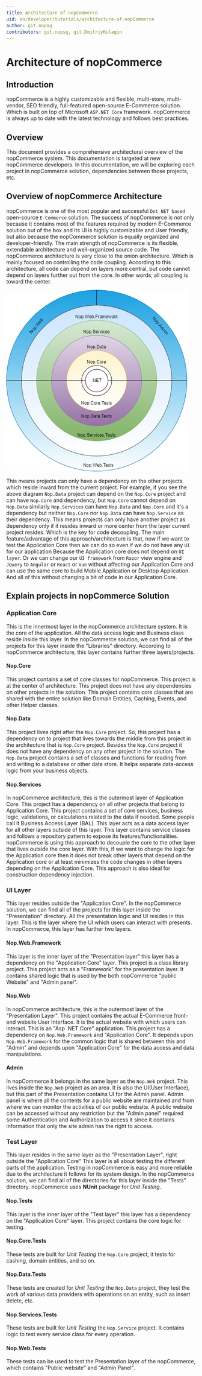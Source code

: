 ```yaml
---
title: Architecture of nopCommerce
uid: en/developer/tutorials/architecture-of-nopCommerce
author: git.nopsg
contributors: git.nopsg, git.DmitriyKulagin
---
```


# Architecture of nopCommerce

## Introduction

nopCommerce is a highly customizable and flexible, multi-store, multi-vendor, SEO friendly, full-featured open-source E-Commerce solution. Which is built on top of Microsoft `ASP.NET Core` framework. nopCommerce is always up to date with the latest technology and follows best practices.

## Overview

This document provides a comprehensive architectural overview of the nopCommerce system. This documentation is targeted at new nopCommerce developers. In this documentation, we will be exploring each project in nopCommerce solution, dependencies between those projects, etc.

## Overview of nopCommerce Architecture

nopCommerce is one of the most popular and successful `Dot NET based` open-source `E-Commerce` solution. The success of nopCommerce is not only because it contains most of the features required by modern E-Commerce solution out of the box and its UI is highly customizable and User friendly, but also because the nopCommerce solution is equally organized and developer-friendly. The main strength of nopCommerce is its flexible, extendable architecture and well-organized source code. The nopCommerce architecture is very close to the onion architecture. Which is mainly focused on controlling the code coupling. According to this architecture, all code can depend on layers more central, but code cannot depend on layers further out from the core.  In other words, all coupling is toward the center.

![nopCommerceArchitecturalDiagram](_static/architecture-of-nopCommerce/nopCommerceArchitecture.png)

This means projects can only have a dependency on the other projects which reside inward from the current project. For example, if you see the above diagram `Nop.Data` project can depend on the `Nop.Core` project and can have `Nop.Core` and dependency, but `Nop.Core` cannot depend on `Nop.Data` similarly `Nop.Services` can have `Nop.Data` and `Nop.Core` and it's a dependency but neither `Nop.Core` nor `Nop.Data` can have `Nop.Service` as their dependency. This means projects can only have another project as dependency only if it resides inward or more center from the layer current project resides. Which is the key for code decoupling. The main feature/advantage of this approach/architecture is that, now if we want to test the Application Core then we can do so even if we do not have any `UI` for our application Because the Application core does not depend on `UI layer`. Or we can change our `UI framework` from `Razor` view engine and `JQuery` to `Angular` or `React` or `Vue` without affecting our Application Core and can use the same core to build Mobile Application or Desktop Application. And all of this without changing a bit of code in our Application Core.

## Explain projects in nopCommerce Solution

### Application Core

This is the innermost layer in the nopCommerce architecture system. It is the core of the application. All the data access logic and Business class reside inside this layer. In the nopCommerce solution, we can find all of the projects for this layer inside the "Libraries" directory. According to nopCommerce architecture, this layer contains further three layers/projects.

#### Nop.Core

This project contains a set of core classes for nopCommerce. This project is at the center of architecture. This project does not have any dependencies on other projects in the solution. This project contains core classes that are shared with the entire solution like Domain Entities, Caching, Events, and other Helper classes.

#### Nop.Data

This project lives right after the `Nop.Core` project. So, this project has a dependency on to project that lives towards the middle from this project in the architecture that is `Nop.Core` project. Besides the `Nop.Core` project it does not have any dependency on any other project in the solution. The `Nop.Data` project contains a set of classes and functions for reading from and writing to a database or other data store. It helps separate data-access logic from your business objects.

#### Nop.Services

In nopCommerce architecture, this is the outermost layer of Application Core. This project has a dependency on all other projects that belong to Application Core. This project contains a set of core services, business logic, validations, or calculations related to the data if needed. Some people call it Business Access Layer (BAL). This layer acts as a data access layer for all other layers outside of this layer. This layer contains service classes and follows a repository pattern to expose its features/functionalities. nopCommerce is using this approach to decouple the core to the other layer that lives outside the core layer. With this, if we want to change the logic for the Application core then it does not break other layers that depend on the Application core or at least minimizes the code changes in other layers depending on the Application Core. This approach is also ideal for construction dependency injection.

### UI Layer

This layer resides outside the "Application Core". In the nopCommerce solution, we can find all of the projects for this layer inside the "Presentation" directory. All the presentation logic and UI resides in this layer. This is the layer where the UI which users can interact with presents. In nopCommerce, this layer has further two layers.

#### Nop.Web.Framework

This layer is the inner layer of the "Presentation layer" this layer has a dependency on the "Application Core" layer. This project is a class library project. This project acts as a "Framework" for the presentation layer. It contains shared logic that is used by the both nopCommerce "public Website" and "Admin panel".

#### Nop.Web

In nopCommerce architecture, this is the outermost layer of the "Presentation Layer". This project contains the actual E-Commerce front-end website User Interface. It is the actual website with which users can interact. This is an "Asp .NET Core" application. This project has a dependency on `Nop.Web.Framework` and "Application Core". It depends upon `Nop.Web.Framework` for the common logic that is shared between this and "Admin" and depends upon "Application Core" for the data access and data manipulations.

#### Admin

In nopCommerce it belongs in the same layer as the `Nop.Web` project. This lives inside the `Nop.Web` project as an area. It is also the UI(User Interface), but this part of the Presentation contains UI for the Admin panel. Admin panel is where all the contents for a public website are maintained and from where we can monitor the activities of our public website. A public website can be accessed without any restriction but the "Admin panel" required some Authentication and Authorization to access it since it contains information that only the site admin has the right to access.

### Test Layer

This layer resides in the same layer as the "Presentation Layer", right outside the "Application Core" This layer is all about testing the different parts of the application. Testing in nopCommerce is easy and more reliable due to the architecture it follows for its system design. In the nopCommerce solution, we can find all of the directories for this layer inside the "Tests" directory. nopCommerce uses **NUnit** package for *Unit Testing*.

#### Nop.Tests

This layer is the inner layer of the "Test layer" this layer has a dependency on the "Application Core" layer. This project contains the core logic for testing.

#### Nop.Core.Tests

These tests are built for *Unit Testing* the `Nop.Core` project, it tests for cashing, domain entities, and so on.

#### Nop.Data.Tests

These tests are created for *Unit Testing* the `Nop.Data` project, they test the work of various data providers with operations on an entity, such as insert delete, etc.

#### Nop.Services.Tests

These tests are built for *Unit Testing* the `Nop.Service` project. It contains logic to test every service class for every operation.

#### Nop.Web.Tests

These tests can be used to test the Presentation layer of the nopCommerce, which contains "Public website" and "Admin Panel".
